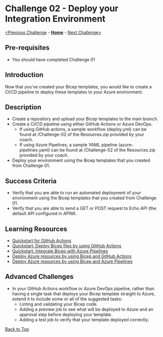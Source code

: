 # Challenge 02 - Deploy your Integration Environment


[<Previous Challenge](./Challenge-01.md) - **[Home](../README.md)** - [Next Challenge>](./Challenge-03.md)

## Pre-requisites

- You should have completed Challenge 01

## Introduction
Now that you've created your Bicep templates, you would like to create a CI/CD pipeline to deploy these templates to your Azure environment. 

## Description
- Create a repository and upload your Bicep templates to the main branch.
- Create a CI/CD pipeline using either GitHub Actions or Azure DevOps.
    - If using GitHub actions, a sample workflow (deploy.yml) can be found at /Challenge-02 of the Resources.zip provided by your coach.
    - If using Azure Pipelines, a sample YAML pipeline (azure-pipelines.yaml) can be found at /Challenge-02 of the Resources.zip provided by your coach.
- Deploy your environment using the Bicep templates that you created from Challenge 01.

## Success Criteria
- Verify that you are able to run an automated deployment of your environment using the Bicep templates that you created from Challenge 01.
- Verify that you are able to send a GET or POST request to Echo API (the default API configured in APIM).

## Learning Resources
- [Quickstart for GitHub Actions](https://docs.github.com/en/actions/quickstart)
- [Quickstart: Deploy Bicep files by using GitHub Actions](https://docs.microsoft.com/en-us/azure/azure-resource-manager/bicep/deploy-github-actions?tabs=CLI)
- [Quickstart: Integrate Bicep with Azure Pipelines](https://docs.microsoft.com/en-us/azure/azure-resource-manager/bicep/add-template-to-azure-pipelines?tabs=CLI)
- [Deploy Azure resources by using Bicep and GitHub Actions](https://docs.microsoft.com/en-us/learn/paths/bicep-github-actions/)
- [Deploy Azure resources by using Bicep and Azure Pipelines](https://docs.microsoft.com/en-gb/learn/paths/bicep-azure-pipelines/)


## Advanced Challenges
- In your GitHub Actions workflow or Azure DevOps pipeline, rather than having a single task that deploys your Bicep template straight to Azure, extend it to include some or all of the suggested tasks:
    - Linting and validating your Bicep code.
    - Adding a preview job to see what will be deployed to Azure and an approval step before deploying your template.
    - Adding a test job to verify that your template deployed correctly.

[Back to Top](#challenge-02---deploy-your-integration-environment)
